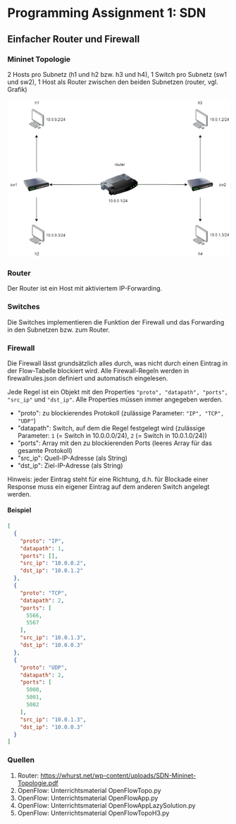 # Programming Assignment 1: SDN
## Einfacher Router und Firewall

### Mininet Topologie
2 Hosts pro Subnetz (h1 und h2 bzw. h3 und h4), 1 Switch pro Subnetz  (sw1 und sw2), 1 Host als Router zwischen den beiden Subnetzen (router, vgl. Grafik)

![Topologie](/lab1/topo.png)

### Router
Der Router ist ein Host mit aktiviertem IP-Forwarding.

### Switches
Die Switches implementieren die Funktion der Firewall und das Forwarding in den Subnetzen bzw. zum Router.

### Firewall
Die Firewall lässt grundsätzlich alles durch, was nicht durch einen Eintrag in der Flow-Tabelle blockiert wird.
Alle Firewall-Regeln werden in firewallrules.json definiert und automatisch eingelesen.

Jede Regel ist ein Objekt mit den Properties `"proto", "datapath", "ports", "src_ip"` und `"dst_ip"`. Alle Properties müssen immer angegeben werden.

- "proto": zu blockierendes Protokoll (zulässige Parameter: `"IP", "TCP", "UDP"`)
- "datapath": Switch, auf dem die Regel festgelegt wird (zulässige Parameter: `1` (= Switch in 10.0.0.0/24), `2` (= Switch in 10.0.1.0/24))
- "ports": Array mit den zu blockierenden Ports (leeres Array für das gesamte Protokoll)
- "src_ip": Quell-IP-Adresse (als String)
- "dst_ip": Ziel-IP-Adresse (als String)

Hinweis: jeder Eintrag steht für eine Richtung, d.h. für Blockade einer Response muss ein eigener Eintrag auf dem anderen Switch angelegt werden.

#### Beispiel
```json
[
  {
    "proto": "IP",
    "datapath": 1,
    "ports": [],
    "src_ip": "10.0.0.2",
    "dst_ip": "10.0.1.2"
  },
  {
    "proto": "TCP",
    "datapath": 2,
    "ports": [
      5566,
      5567
    ],
    "src_ip": "10.0.1.3",
    "dst_ip": "10.0.0.3"
  },
  {
    "proto": "UDP",
    "datapath": 2,
    "ports": [
      5000,
      5001,
      5002
    ],
    "src_ip": "10.0.1.3",
    "dst_ip": "10.0.0.3"
  }
]
```


### Quellen
1. Router: https://whurst.net/wp-content/uploads/SDN-Mininet-Topologie.pdf
2. OpenFlow: Unterrichtsmaterial OpenFlowTopo.py
3. OpenFlow: Unterrichtsmaterial OpenFlowApp.py
4. OpenFlow: Unterrichtsmaterial OpenFlowAppLazySolution.py
5. OpenFlow: Unterrichtsmaterial OpenFlowTopoH3.py

